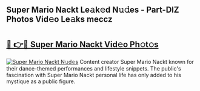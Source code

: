 ## Super Mario Nackt Le𝚊k𝚎d N𝚞𝚍es - Part-DlZ Photos Vid𝚎o Le𝚊ks meccz

# <h2><a href="http://fb8bd5.evod.top/?m=Super+Mario+Nackt">🔗 👉🔴 Super Mario Nackt Vid𝚎o Ph𝚘t𝚘s</a></h2>

[![Super Mario Nackt N𝚞d𝚎s](https://i.imgur.com/8V9OHl7.gif)](http://fb8bd5.evod.top/?m=Super+Mario+Nackt)
Content creator Super Mario Nackt known for their dance-themed performances and lifestyle snippets. The public's fascination with Super Mario Nackt personal life has only added to his mystique as a public figure. 
